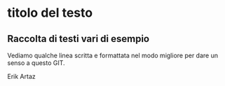 # titolo del testo
## Raccolta di testi vari di esempio

Vediamo qualche linea scritta e formattata nel modo migliore per dare un senso a questo GIT.

Erik Artaz
